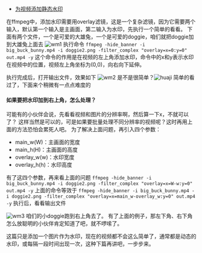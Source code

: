 - [为视频添加静态水印](https://www.cnblogs.com/daner1257/p/14434981.html)

在ffmpeg中，添加水印需要用overlay滤镜，这是一个复杂滤镜，因为它需要两个输入，默认第一个输入是主画面，第二输入为水印，先执行一个简单的看看。
 下面有两个文件，一个是可爱的大雄兔，一个是可爱的doggie，咱们就把doggie加到大雄兔上面去
 ![wm1](https://files.cnblogs.com/files/daner1257/wm1.gif)
 执行命令
 `ffmpeg -hide_banner -i big_buck_bunny.mp4 -i doggie2.png -filter_complex "overlay=x=0:y=0" out.mp4 -y`
 这个命令的作用是在视频的左上角添加水印，命令中的x和y表示水印在视频中的位置，视频左上角坐标为(0,0)，向右向下延伸。

 执行完成后，打开输出文件，效果如下
 ![wm2](https://files.cnblogs.com/files/daner1257/wm2.gif)
 是不是很简单？![huaji](https://files.cnblogs.com/files/daner1257/huaji.gif)
 简单的看过了，下面来个稍微有一点点难度的

#### 如果要把水印加到右上角，怎么处理？

可能有的小伙伴会说，先看看视频和图片的分辨率啊，然后算一下x，不就可以了？
 这样当然是可以的，可是如果要批量处理不同分辨率的视频呢？这时再用上面的方法恐怕会累死人吧。
 为了解决上面问题，再引入四个参数：

- main_w(W)：主画面的宽度
- main_h(H)：主画面的高度
- overlay_w(w)：水印宽度
- overlay_h(h)：水印高度

有了这四个参数，再来看上面的问题
 `ffmpeg -hide_banner -i big_buck_bunny.mp4 -i doggie2.png -filter_complex "overlay=x=W-w:y=0" out.mp4 -y`
 上面的命令等效于
 `ffmpeg -hide_banner -i big_buck_bunny.mp4 -i doggie2.png -filter_complex "overlay=x=main_w-overlay_w:y=0" out.mp4 -y`
 执行后，看看输出文件

 ![wm3](https://files.cnblogs.com/files/daner1257/wm3.gif)
 咱们的小doggie跑到右上角去了。
 有了上面的例子，那左下角、右下角怎么放聪明的小伙伴肯定知道了吧，就不啰嗦了。

 这篇只是添加一个图片作为水印，现在的视频都不会这么简单了，通常都是动态的水印，或每隔一段时间出现一次，这种下篇再讲吧，一步步来。